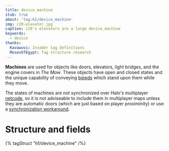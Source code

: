 ```yaml
---
title: device_machine
stub: true
about: 'tag:h1/device_machine'
img: c20-elevator.jpg
caption: c20's elevators are a large device_machine
keywords:
  - device
thanks:
  Kavawuvi: Invader tag definitions
  MosesOfEgypt: Tag structure research
---
```

**Machines** are used for objects like doors, elevators, light bridges, and the engine covers in _The Maw_. These objects have open and closed states and the unique capability of conveying [bipeds](~biped) which stand upon them while they move.

The states of machines are not synchronized over Halo's multiplayer [netcode](~), so it is not adviseable to include them in multiplayer maps unless they are automatic doors (which are just based on player proximinity) or use a [synchronization workaround](~sync-workarounds).

# Structure and fields

{% tagStruct "h1/device_machine" /%}

